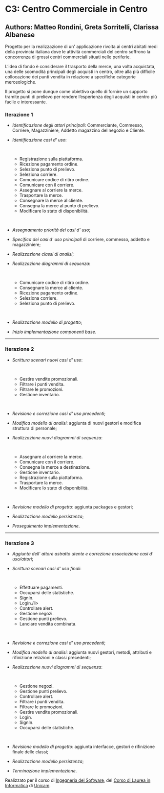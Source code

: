 <h1>C3: Centro Commerciale in Centro</h1>
<h2> Authors: Matteo Rondini, Greta Sorritelli, Clarissa Albanese</h2>


Progetto per la realizzazione di un' applicazione rivolta ai centri abitati medi della provincia italiana
dove le attività commerciali del centro soffrono la concorrenza di grossi centri commerciali 
situati nelle periferie.


L’idea di fondo è considerare il trasporto della merce, una volta acquistata, 
una delle scomodità principali degli acquisti in centro,
oltre alla più difficile collocazione dei punti vendita in relazione a specifiche categorie merceologiche.

Il progetto si pone dunque come obiettivo quello di fornire un supporto tramite punti di prelievo
per rendere l’esperienza degli acquisti in centro più facile e interessante.

<h3>Iterazione 1</h3>

- _Identificazione degli attori principali_: Commerciante, Commesso, Corriere, Magazziniere, Addetto magazzino
  del negozio e Cliente.
- _Identificazione casi d' uso_:
  <p>&nbsp;</p>
  <ul> <li>Registrazione sulla piattaforma.</li>
  <li> Ricezione pagamento ordine.</li> 
  <li> Seleziona punto di prelievo.</li> 
  <li> Seleziona corriere.</li>
  <li> Comunicare codice di ritiro ordine.</li>
  <li> Comunicare con il corriere.</li>
  <li> Assegnare al corriere la merce.</li>
  <li> Trasportare la merce.</li>
  <li> Consegnare la merce al cliente.</li>
  <li> Consegna la merce al punto di prelievo.</li>
  <li> Modificare lo stato di disponibilità.</li> </ul>
  <p>&nbsp;</p>

- _Assegnamento priorità dei casi d' uso_;
- _Specifica dei casi d' uso principali_ di corriere, commesso, addetto e magazziniere;
- _Realizzazione classi di analisi_;
- _Realizzazione diagrammi di sequenza_:
  <p>&nbsp;</p>
  <ul> <li>Comunicare codice di ritiro ordine.</li>
  <li> Consegnare la merce al cliente.</li> 
  <li> Ricezione pagamento ordine.</li> 
  <li> Seleziona corriere.</li> 
  <li> Seleziona punto di prelievo.</li> </ul>
  <p>&nbsp;</p>

- _Realizzazione modello di progetto_;
- _Inizio implementazione componenti base_.
************************************************************************************************************

<h3>Iterazione 2</h3>

- _Scrittura scenari nuovi casi d' uso_:
  <p>&nbsp;</p>
  <ul> <li>Gestire vendite promozionali.</li>
  <li> Filtrare i punti vendita.</li> 
  <li> Filtrare le promozioni.</li> 
  <li> Gestione inventario.</li> </ul>
  <p>&nbsp;</p>

- _Revisione e correzione casi d' uso precedenti_;
- _Modifica modello di analisi_: aggiunta di nuovi gestori e modifica struttura di personale;
- _Realizzazione nuovi diagrammi di sequenza_:
  <p>&nbsp;</p>
  <ul> <li>Assegnare al corriere la merce.</li>
  <li> Comunicare con il corriere.</li> 
  <li> Consegna la merce a destinazione.</li> 
  <li> Gestione inventario.</li> 
  <li> Registrazione sulla piattaforma.</li> 
  <li> Trasportare la merce.</li> 
  <li> Modificare lo stato di disponibilità.</li> </ul>
  <p>&nbsp;</p>

- _Revisione modello di progetto_: aggiunta packages e gestori;
- _Realizzazione modello persistenza_;
- _Proseguimento implementazione_.
************************************************************************************************************

<h3>Iterazione 3</h3>

- _Aggiunta dell' attore astratto utente e correzione associazione casi d' uso/attori_;
- _Scrittura scenari casi d' uso finali_:
  <p>&nbsp;</p>
  <ul> <li>Effettuare pagamenti.</li>
  <li> Occuparsi delle statistiche.</li>
  <li> SignIn.</li> 
  <li> Login./li> 
  <li> Controllare alert.</li> 
  <li> Gestione negozi.</li> 
  <li> Gestione punti prelievo.</li> 
  <li> Lanciare vendita combinata.</li> </ul>
  <p>&nbsp;</p>

- _Revisione e correzione casi d' uso precedenti_;
- _Modifica modello di analisi_: aggiunta nuovi gestori, metodi, attributi e rifinizione relazioni e classi precedenti;
- _Realizzazione nuovi diagrammi di sequenza_:
  <p>&nbsp;</p>
  <ul> <li>Gestione negozi.</li>
  <li> Gestione punti prelievo.</li> 
  <li> Controllare alert.</li> 
  <li> Filtrare i punti vendita.</li> 
  <li> Filtrare le promozioni.</li> 
  <li> Gestire vendite promozionali.</li> 
  <li> Login.</li> 
  <li> SignIn.</li> 
  <li> Occuparsi delle statistiche.</li> </ul>
  <p>&nbsp;</p>

- _Revisione modello di progetto_: aggiunta interfacce, gestori e rifinizione finale delle classi;
- _Realizzazione modello persistenza_;
- _Terminazione implementazione_.


Realizzato per il corso di 
<a href="http://didattica.cs.unicam.it/doku.php?id=didattica:triennale:ids:ay_2021:main"> Ingegneria del Software</a>,
del <a href="https://www.cs.unicam.it/">Corso di Laurea in Informatica</a> di <a href="http://www.unicam.it/">Unicam</a>.